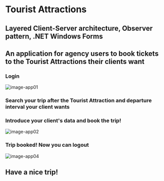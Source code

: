# Tourist Attractions

## Layered Client-Server architecture, Observer pattern, .NET Windows Forms

## An application for agency users to book tickets to the Tourist Attractions their clients want


### Login

![image-app01](https://user-images.githubusercontent.com/57533863/115913936-eed70880-a479-11eb-93b4-64640d2f62bb.png)

### Search your trip after the Tourist Attraction and departure interval your client wants

### Introduce your client's data and book the trip!

![image-app02](https://user-images.githubusercontent.com/57533863/115913990-00b8ab80-a47a-11eb-971a-f5fe53b0266c.png)

### Trip booked! Now you can logout

![image-app04](https://user-images.githubusercontent.com/57533863/115914094-2776e200-a47a-11eb-8a94-fc92e47fb3af.png)

## Have a nice trip!

